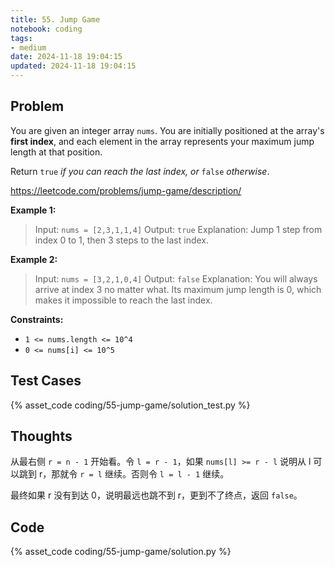 ```yaml
---
title: 55. Jump Game
notebook: coding
tags:
- medium
date: 2024-11-18 19:04:15
updated: 2024-11-18 19:04:15
---
```

## Problem

You are given an integer array `nums`. You are initially positioned at the array's **first index**, and each element in the array represents your maximum jump length at that position.

Return `true` _if you can reach the last index, or_ `false` _otherwise_.

<https://leetcode.com/problems/jump-game/description/>

**Example 1:**

> Input: `nums = [2,3,1,1,4]`
> Output: `true`
> Explanation: Jump 1 step from index 0 to 1, then 3 steps to the last index.

**Example 2:**

> Input: `nums = [3,2,1,0,4]`
> Output: `false`
> Explanation: You will always arrive at index 3 no matter what. Its maximum jump length is 0, which makes it impossible to reach the last index.

**Constraints:**

- `1 <= nums.length <= 10^4`
- `0 <= nums[i] <= 10^5`

## Test Cases

{% asset_code coding/55-jump-game/solution_test.py %}

## Thoughts

从最右侧 `r = n - 1` 开始看。令 `l = r - 1`，如果 `nums[l] >= r - l` 说明从 l 可以跳到 r，那就令 `r = l` 继续。否则令 `l = l - 1` 继续。

最终如果 r 没有到达 0，说明最远也跳不到 r，更到不了终点，返回 `false`。

## Code

{% asset_code coding/55-jump-game/solution.py %}
